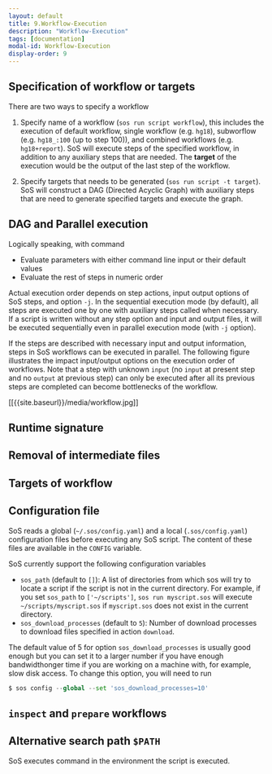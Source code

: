 ```yaml
---
layout: default
title: 9.Workflow-Execution
description: "Workflow-Execution"
tags: [documentation]
modal-id: Workflow-Execution
display-order: 9
---
```


## Specification of workflow or targets

There are two ways to specify a workflow

1. Specify name of a workflow (`sos run script workflow`), this includes the execution of default workflow, single workflow (e.g. `hg18`), subworflow (e.g. `hg18_:100` (up to step 100)), and combined workflows (e.g. `hg18+report`). SoS will execute steps of the specified workflow, in addition to any auxiliary steps that are needed. The **target** of the execution would be the output of the last step of the workflow.

2. Specify targets that needs to be generated (`sos run script -t target`). SoS will construct a DAG (Directed Acyclic Graph) with auxiliary steps that are need to generate specified targets and execute the graph.

## DAG and Parallel execution

Logically speaking, with command

* Evaluate parameters with either command line input or their default values
* Evaluate the rest of steps in numeric order

Actual execution order depends on step actions, input output options of SoS steps, and option `-j`.
In the sequential execution mode (by default),
all steps are executed one by one with auxiliary steps called when necessary. If a script is written without any step option and
input and output files, it will be executed sequentially even in parallel execution mode (with `-j` option).

If the steps are described with necessary input and output information, steps in SoS workflows can be executed in parallel. The
following figure illustrates the impact input/output options on the execution order of workflows. Note that a step with
unknown `input` (no `input` at present step and no `output` at previous step) can only be executed after all its previous steps
are completed can become bottlenecks of the workflow.

[[{{site.baseurl}}/media/workflow.jpg]]


## Runtime signature

## Removal of intermediate files

## Targets of workflow


## Configuration file

SoS reads a global (`~/.sos/config.yaml`) and a local (`.sos/config.yaml`) configuration files before executing any SoS script. The content of these files are available in the `CONFIG` variable. 

SoS currently support the following configuration variables

* `sos_path` (default to `[]`): A list of directories from which sos will try to locate a script if the script is not in the current directory. For example, if you set `sos_path` to `['~/scripts']`, `sos run myscript.sos` will execute `~/scripts/myscript.sos` if `myscript.sos` does not exist in the current directory. 
* `sos_download_processes` (default to `5`): Number of download processes to download files specified in action `download`.

The default value of 5 for option `sos_download_processes` is usually good enough but you can set it to a larger number if you have enough bandwidthonger time if you are working on a machine with, for example, slow disk access. To change this option, you will need to run

```python
$ sos config --global --set 'sos_download_processes=10'
```

## `inspect` and `prepare` workflows

## Alternative search path `$PATH`

SoS executes command in the environment the script is executed. 